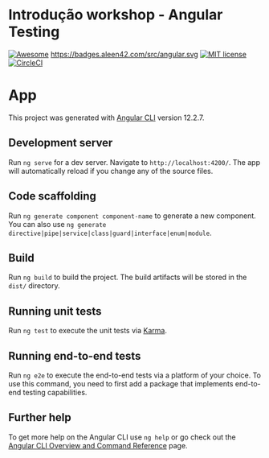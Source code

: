 Introdução workshop - Angular Testing
================================

[![Awesome](https://awesome.re/badge.svg)](https://awesome.re)
https://badges.aleen42.com/src/angular.svg
[![MIT license](http://img.shields.io/badge/license-MIT-brightgreen.svg?style=flat)](http://opensource.org/licenses/MIT)
[![CircleCI](https://circleci.com/gh/lyndontavares/angular-12-testing-circle-ci-intro.svg?style=shield)](https://circleci.com/gh/lyndontavares/angular-12-testing-circle-ci-intro)

# App

This project was generated with [Angular CLI](https://github.com/angular/angular-cli) version 12.2.7.

## Development server

Run `ng serve` for a dev server. Navigate to `http://localhost:4200/`. The app will automatically reload if you change any of the source files.

## Code scaffolding

Run `ng generate component component-name` to generate a new component. You can also use `ng generate directive|pipe|service|class|guard|interface|enum|module`.

## Build

Run `ng build` to build the project. The build artifacts will be stored in the `dist/` directory.

## Running unit tests

Run `ng test` to execute the unit tests via [Karma](https://karma-runner.github.io).

## Running end-to-end tests

Run `ng e2e` to execute the end-to-end tests via a platform of your choice. To use this command, you need to first add a package that implements end-to-end testing capabilities.

## Further help

To get more help on the Angular CLI use `ng help` or go check out the [Angular CLI Overview and Command Reference](https://angular.io/cli) page.
